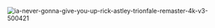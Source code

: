 
![ia-never-gonna-give-you-up-rick-astley-trionfale-remaster-4k-v3-500421](https://user-images.githubusercontent.com/86429043/144401591-c023e412-8858-4260-b971-4d2a74a1cee6.jpg)
